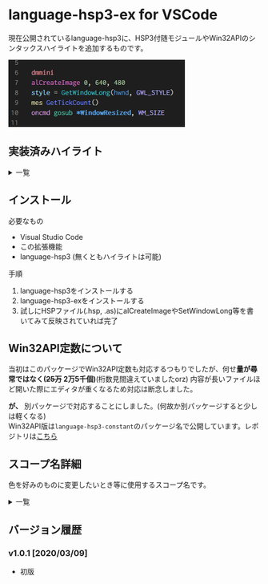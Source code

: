 # language-hsp3-ex for VSCode

現在公開されているlanguage-hsp3に、HSP3付随モジュールやWin32APIのシンタックスハイライトを追加するものです。
 
![image](https://raw.githubusercontent.com/UMAGODi/vscode-language-hsp3-extended/master/highlight.png)

## 実装済みハイライト
<details><summary>一覧</summary>

### HSP3付随モジュール
* a2d
* hgimg3
* hgimg4
### Win32API
* advapi32
* comctl32
* comdlg
* gdi32
* kernel32
* shell32
* user32</details>

## インストール
必要なもの
* Visual Studio Code
* この拡張機能
* language-hsp3 (無くともハイライトは可能)

手順
1. language-hsp3をインストールする
2. language-hsp3-exをインストールする
3. 試しにHSPファイル(.hsp, .as)にalCreateImageやSetWindowLong等を書いてみて反映されていれば完了

## Win32API定数について
当初はこのパッケージでWin32API定数も対応するつもりでしたが、何せ**量が尋常ではなく(~~25万~~ 2万5千個)**(桁数見間違えていましたorz) 内容が長いファイルほど開いた際にエディタが重くなるため対応は断念しました。 

**が、** 別パッケージで対応することにしました。(何故か別パッケージすると少しは軽くなる)  
Win32API版は`language-hsp3-constant`のパッケージ名で公開しています。レポジトリは[こちら](https://github.com/UMAGODi/vscode-language-hsp3-constant)

## スコープ名詳細
色を好みのものに変更したいとき等に使用するスコープ名です。
<details><summary>一覧</summary>

|名前    |スコープ名                    |
|:-------|:-----------------------------|
|a2d     |keyword.module.a2d.hsp3       |
|hgimg3  |keyword.module.hgimg3.hsp3    |
|hgimg4  |keyword.module.hgimg4.hsp3    |
|advapi32|keyword.win32api.advapi32.hsp3|
|comctl32|keyword.win32api.comctl32.hsp3|
|comdlg32|keyword.win32api.comdlg32.hsp3|
|gdi32   |keyword.win32api.gdi32.hsp3   |
|kernel32|keyword.win32api.kernel32.hsp3|
|shell32 |keyword.win32api.shell32.hsp3 |
|user32  |keyword.win32api.user32.hsp3  |

### サンプル  
_Win32APIの色を赤に変更したい場合 (settings.json)_
```json
{
  "scope": "keyword.win32api",
  "settings": {
    "foreground": "#FF0000"
  }
}
```
</details>

## バージョン履歴

### v1.0.1 [2020/03/09]
* 初版
